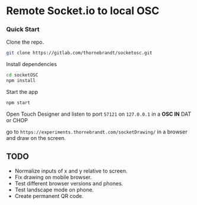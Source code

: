 # Remote Socket.io to local OSC 

### Quick Start 

Clone the repo. 

```bash
git clone https://gitlab.com/thornebrandt/socketosc.git
```

Install dependencies

```bash
cd socketOSC
npm install

```

Start the app 

```bash
npm start
```

Open Touch Designer and listen to port  `57121` on `127.0.0.1`  in a **OSC IN** DAT or CHOP

go to `https://experiments.thornebrandt.com/socketDrawing/`  in a browser and draw on the screen. 


## TODO 

* Normalize inputs of x and y relative to screen.  
* Fix drawing on mobile browser. 
* Test different browser versions and phones. 
* Test landscape mode on phone.
* Create permanent QR code. 

